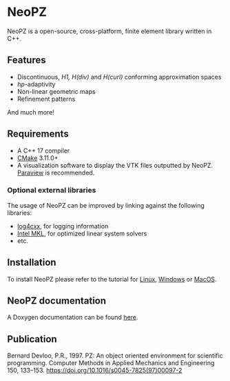 # NeoPZ

NeoPZ is a open-source, cross-platform, finite element library
written in C++.

## Features
- Discontinuous, *H1, H(div)* and *H(curl)* conforming approximation spaces
- *hp*-adaptivity
- Non-linear geometric maps
- Refinement patterns

And much more!

## Requirements
- A C++ 17 compiler
- [CMake](https://cmake.org/download/) 3.11.0+
- A visualization software to display the VTK files outputted by NeoPZ.
 [Paraview](https://www.paraview.org/download/) is recommended.

### Optional external libraries
The usage of NeoPZ can be improved by linking against the following libraries:
- [log4cxx](https://logging.apache.org/log4cxx/latest_stable/), for logging information
- [Intel MKL](https://software.intel.com/en-us/mkl), for optimized linear system solvers
- etc.

## Installation
To install NeoPZ please refer to the tutorial for [Linux](http://www.labmec.org.br/wiki/howto/roteiro_pzlinux_eng), [Windows](http://www.labmec.org.br/wiki/howto/pz_windows) or [MacOS](http://www.labmec.org.br/wiki/howto/pz_no_ubuntu_macosx_mavericks).

## NeoPZ documentation

A Doxygen documentation can be found 
[here](http://www.labmec.org.br/pz/arquivos-html/html/index.html).

## Publication

Bernard Devloo, P.R., 1997. PZ: An object oriented environment
for scientific programming. Computer Methods in Applied Mechanics
and Engineering 150, 133–153.
https://doi.org/10.1016/s0045-7825(97)00097-2
